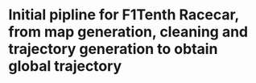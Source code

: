 # Initial pipline for F1Tenth Racecar, from map generation, cleaning and trajectory generation to obtain global trajectory
